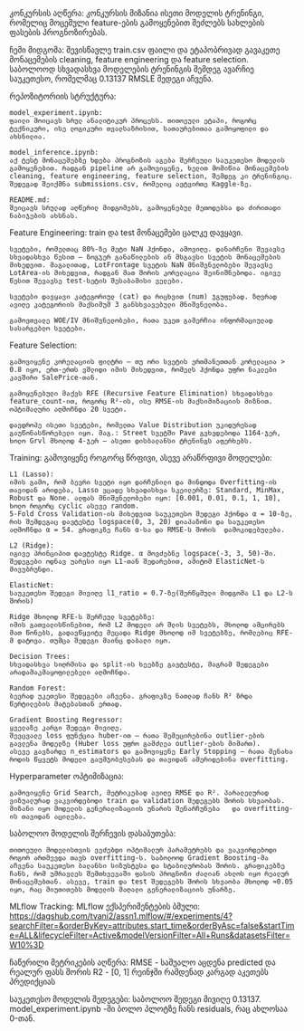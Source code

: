 კონკურსის აღწერა:
კონკურსის მიზანია ისეთი მოდელის ტრენინგი, რომელიც მოცემული feature-ების გამოყენებით შეძლებს სახლების ფასების პროგნოზირებას.

ჩემი მიდგომა:
შევისწავლე train.csv ფაილი და ეტაპობრივად გავაკეთე მონაცემების cleaning, feature engineering და feature selection. საბოლოოდ სხვადასხვა მოდელების ტრენინგის შემდეგ ავარჩიე საუკეთესო, რომელმაც 0.13137 RMSLE შედეგი აჩვენა.

რეპოზიტორიის სტრუქტურა:
    
    model_experiment.ipynb:
    ფაილი მოიცავს სრულ ანალიტიკურ პროცესს. თითოეული ეტაპი, როგორც ტექნიკური, ისე ლოგიკური თვალსაზრისით, სათაურებითაა გამოყოფილი და ახსნილია.
    
    model_inference.ipynb:
    აქ ტესტ მონაცემებზე ხდება პროგნოზის აგება შერჩეული საუკეთესო მოდელის გამოყენებით. რადგან pipeline არ გამოვიყენე, ხელით მომიწია მონაცემების cleaning, feature engineering, feature selection, შემდეგ კი ტრენინგიც. შედეგად შეიქმნა submissions.csv, რომელიც ავტვირთე Kaggle-ზე.
    
    README.md:
    შეიცავს სრულად აღწერილ მიდგომებს, გამოყენებულ მეთოდებსა და ძირითადი ნაბიჯების ახსნას.

Feature Engineering:
    train და test მონაცემები ცალკე დავყავი.
    
    სვეტები, რომელთაც 80%-ზე მეტი NaN ჰქონდა, ამოვიღე. დანარჩენი შევავსე სხვადასხვა წესით — ზოგჯერ განაწილების ან მსგავსი სვეტის მონაცემების მიხედვით. მაგალითად, LotFrontage სვეტის NaN მნიშვნელობები შევავსე LotArea-ის მიხედვით, რადგან მათ შორის კორელაცია შეინიშნებოდა. იგივე წესით შევავსე test-სეტის შესაბამისი ველები.
    
    სვეტები დავყავი კატეგორიულ (cat) და რიცხვით (num) ჯგუფებად. ზღვრად ავიღე კატეგორიის მაქსიმუმ 3 განსხვავებული მნიშვნელობა.
    
    გამოვთვალე WOE/IV მნიშვნელობები, რათა უკეთ გამერჩია ინფორმაციულად სასარგებლო სვეტები.

Feature Selection:
    
    გამოვიყენე კორელაციის ფილტრი — თუ ორი სვეტის ერთმანეთთან კორელაცია > 0.8 იყო, ერთ-ერთს ვშლიდი იმის მიხედვით, რომელს ჰქონდა უფრო ნაკლები კავშირი SalePrice-თან.
    
    გამოყენებული მაქვს RFE (Recursive Feature Elimination) სხვადასხვა feature_count-ით, როგორც R²-ის, ისე RMSE-ის მაქსიმიზაციის მიზნით. ოპტიმალური აღმოჩნდა 20 სვეტი.
    
    დავდროპე ისეთი სვეტები, რომელთა Value Distribution უკიდურესად გაუწონასწორებელი იყო. მაგ.: Street სვეტში Pave გვხვდებოდა 1164-ჯერ, ხოლო Grvl მხოლოდ 4-ჯერ — ასეთი დისბალანსი ტრენინგს აფერხებს.

Training:
    გამოვიყენე როგორც წრფივი, ასევე არაწრფივი მოდელები:
    
    L1 (Lasso):
    იმის გამო, რომ ბევრი სვეტი იყო დარჩენილი და მინდოდა Overfitting-ის თავიდან არიდება, Lasso ვცადე სხვადასხვა სკეილერზე: Standard, MinMax, Robust და None. ალფას მნიშვნელობები იყო: [0.001, 0.01, 0.1, 1, 10], ხოლო როგორც cyclic ასევე random.
    5-Fold Cross Validation-ის მიხედვით საუკეთესო შედეგი ჰქონდა α = 10-ზე, რის შემდეგაც დავტესტე logspace(0, 3, 20) დიაპაზონი და საუკეთესო აღმოჩნდა α = 54. გრაფიკზე ჩანს α-სა და RMSE-ს შორის  დამოკიდებულება.
    
    L2 (Ridge):
    იგივე პრინციპით დავტესტე Ridge. α მოვძებნე logspace(-3, 3, 50)-ში. შედეგები ოდნავ უარესი იყო L1-თან შედარებით, ამიტომ ElasticNet-ს მივუბრუნდი.
    
    ElasticNet:
    საუკეთესო შედეგი მივიღე l1_ratio = 0.7-ზე(შერწყმული მიდგომა L1 და L2-ს შორის)
    
    Ridge მხოლოდ RFE-ს შერჩეულ სვეტებზე:
    იმის გათვალისწინებით, რომ L2 მოდელი არ შლის სვეტებს, მხოლოდ ამცირებს მათ წონებს, გადავწყვიტე მეცადა Ridge მხოლოდ იმ სვეტებზე, რომლებიც RFE-მ დატოვა. თუმცა შედეგი მაინც დაბალი იყო.
    
    Decision Trees:
    სხვადასხვა სიღრმისა და split-ის ხეებზე გავტესტე, მაგრამ შედეგები არადამაკმაყოფილებელი აღმოჩნდა.
    
    Random Forest:
    ბევრად უკეთესი შედეგები აჩვენა. გრაფიკზე ნათლად ჩანს R² ზრდა წერტილების მატებასთან ერთად.
    
    Gradient Boosting Regressor:
    ყველაზე კარგი შედეგი მივიღე.
    შევცვალე loss ფუნქცია huber-ით — რათა შემეცირებინა outlier-ების გავლენა მოდელზე (Huber loss უფრო გამძლეა outlier-ების მიმართ).
    ასევე გავზარდე n_estimators და გამოვიყენე Early Stopping — რათა მენახა როდის წყვეტს მოდელი გაუმჯობესებას და თავიდან ამერიდებინა overfitting.

Hyperparameter ოპტიმიზაცია:
    
    გამოვიყენე Grid Search, მეტრიკებად ავიღე RMSE და R². პარალელურად ვიზუალურად ვაკვირდებოდი train და validation შედეგებს შორის სხვაობას. მიზანი იყო მოდელის გენერალიზაციის უნარის შენარჩუნება   და overfitting-ის თავიდან აცილება.

საბოლოო მოდელის შერჩევის დასაბუთება:
    
    თითოეული მოდელისთვის ვეძებდი ოპტიმალურ პარამეტრებს და ვაკვირდებოდი როგორ ართმევდა თავს overfitting-ს. საბოლოოდ Gradient Boosting-მა აჩვენა საუკეთესო ბალანსი სიზუსტესა და სტაბილურობას შორის. გრაფიკებზე ჩანს, რომ უმრავლეს შემთხვევაში ფასის პროგნოზი ძალიან ახლოს იყო რეალურ მონაცემებთან. ასევე, train და test შედეგებს შორის სხვაობა მხოლოდ ≈0.05 იყო, რაც მიუთითებს მოდელის მაღალი გენერალიზაციის უნარზე.


MLflow Tracking: 
MLflow ექსპერიმენტების ბმული: 
https://dagshub.com/tvani2/assn1.mlflow/#/experiments/4?searchFilter=&orderByKey=attributes.start_time&orderByAsc=false&startTime=ALL&lifecycleFilter=Active&modelVersionFilter=All+Runs&datasetsFilter=W10%3D 

ჩაწერილი მეტრიკების აღწერა:
RMSE - საშუალო აცდენა predicted და რეალურ ფასს შორის
R2 - [0, 1] რეინჯში რამდენად კარგად აკეთებს პრედიქციას

საუკეთესო მოდელის შედეგები:
საბოლოო შედეგი მივიღე 0.13137.  model_experiment.ipynb -ში ბოლო პლოტზე ჩანს residuals, რაც ახლოსაა 0-თან. 
